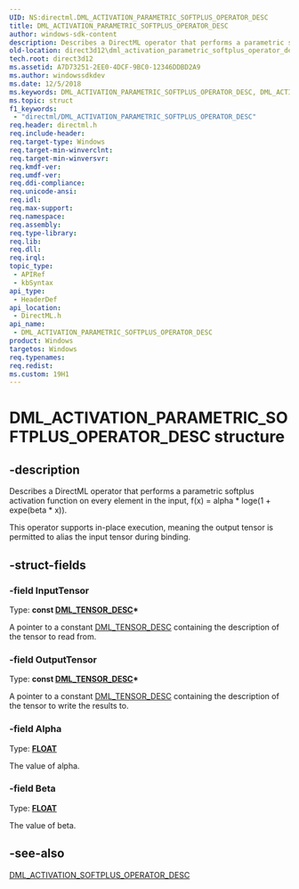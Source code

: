 ```yaml
---
UID: NS:directml.DML_ACTIVATION_PARAMETRIC_SOFTPLUS_OPERATOR_DESC
title: DML_ACTIVATION_PARAMETRIC_SOFTPLUS_OPERATOR_DESC
author: windows-sdk-content
description: Describes a DirectML operator that performs a parametric softplus activation function on every element in the input, f(x) = alpha * loge(1 + expe(beta * x)).
old-location: direct3d12\dml_activation_parametric_softplus_operator_desc.htm
tech.root: direct3d12
ms.assetid: A7D73251-2EE0-4DCF-9BC0-12346DDBD2A9
ms.author: windowssdkdev
ms.date: 12/5/2018
ms.keywords: DML_ACTIVATION_PARAMETRIC_SOFTPLUS_OPERATOR_DESC, DML_ACTIVATION_PARAMETRIC_SOFTPLUS_OPERATOR_DESC structure, direct3d12.dml_activation_parametric_softplus_operator_desc, directml/DML_ACTIVATION_PARAMETRIC_SOFTPLUS_OPERATOR_DESC
ms.topic: struct
f1_keywords: 
 - "directml/DML_ACTIVATION_PARAMETRIC_SOFTPLUS_OPERATOR_DESC"
req.header: directml.h
req.include-header: 
req.target-type: Windows
req.target-min-winverclnt: 
req.target-min-winversvr: 
req.kmdf-ver: 
req.umdf-ver: 
req.ddi-compliance: 
req.unicode-ansi: 
req.idl: 
req.max-support: 
req.namespace: 
req.assembly: 
req.type-library: 
req.lib: 
req.dll: 
req.irql: 
topic_type:
 - APIRef
 - kbSyntax
api_type:
 - HeaderDef
api_location:
 - DirectML.h
api_name:
 - DML_ACTIVATION_PARAMETRIC_SOFTPLUS_OPERATOR_DESC
product: Windows
targetos: Windows
req.typenames: 
req.redist: 
ms.custom: 19H1
---
```


# DML_ACTIVATION_PARAMETRIC_SOFTPLUS_OPERATOR_DESC structure


## -description






Describes a DirectML operator that performs a parametric softplus activation function on every element in the input, f(x) = alpha * loge(1 + expe(beta * x)).

This operator supports in-place execution, meaning the output tensor is permitted to alias the input tensor during binding.


## -struct-fields




### -field InputTensor

Type: **const [DML_TENSOR_DESC](/windows/desktop/api/directml/ns-directml-dml_tensor_desc)\***

A pointer to a constant [DML_TENSOR_DESC](/windows/desktop/api/directml/ns-directml-dml_tensor_desc) containing the description of the tensor to read from.


### -field OutputTensor

Type: **const [DML_TENSOR_DESC](/windows/desktop/api/directml/ns-directml-dml_tensor_desc)\***

A pointer to a constant [DML_TENSOR_DESC](/windows/desktop/api/directml/ns-directml-dml_tensor_desc) containing the description of the tensor to write the results to.


### -field Alpha

Type: <b><a href="https://docs.microsoft.com/windows/desktop/WinProg/windows-data-types">FLOAT</a></b>

The value of alpha.


### -field Beta

Type: <b><a href="https://docs.microsoft.com/windows/desktop/WinProg/windows-data-types">FLOAT</a></b>

The value of beta.


## -see-also




[DML_ACTIVATION_SOFTPLUS_OPERATOR_DESC](/windows/desktop/api/directml/ns-directml-dml_activation_softplus_operator_desc)
 

 

